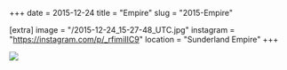 +++
date = 2015-12-24
title = "Empire"
slug = "2015-Empire"

[extra]
image = "/2015-12-24_15-27-48_UTC.jpg"
instagram = "https://instagram.com/p/_rfimiIIC9"
location = "Sunderland Empire"
+++

<img src="/2015-12-24_15-27-48_UTC.jpg" />
